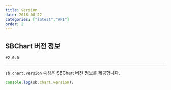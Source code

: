 ```yaml
---
title: version
date: 2018-08-22
categories: ["latest","API"]
order: 2
---
```


## SBChart 버전 정보

`#2.0.0`

---

`sb.chart.version` 속성은 SBChart 버전 정보를 제공합니다.

```javascript
console.log(sb.chart.version);
```
